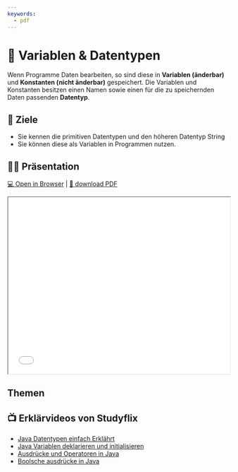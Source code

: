 ```yaml
---
keywords:
  - pdf
---
```


# 📜 Variablen & Datentypen

Wenn Programme Daten bearbeiten, so sind diese in **Variablen (änderbar)** und
**Konstanten (nicht änderbar)** gespeichert. Die Variablen und Konstanten
besitzen einen Namen sowie einen für die zu speichernden Daten passenden
**Datentyp**.

## :dart: Ziele

- Sie kennen die primitiven Datentypen und den höheren Datentyp String
- Sie können diese als Variablen in Programmen nutzen.

## :teacher: Präsentation

[:computer: Open in Browser](pathname:///slides/variablen-datentypen) |
[:floppy_disk: download PDF](pathname:///slides/variablen-datentypen.pdf)

<iframe src="/bbzbl-modul-319/slides/variablen-datentypen" width="100%" height="400px"></iframe>

## Themen

<DocCardList />


## :tv: Erklärvideos von Studyflix

- [Java Datentypen einfach Erklährt](https://studyflix.de/informatik/primitive-datentypen-215)
- [Java Variablen deklarieren und initialisieren](https://studyflix.de/informatik/variablen-216)
- [Ausdrücke und Operatoren in Java](https://studyflix.de/informatik/ausdrucke-und-arithmetische-operatoren-217)
- [Boolsche ausdrücke in Java](https://studyflix.de/informatik/boolesche-ausdrucke-221)
